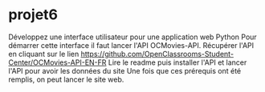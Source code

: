# projet6
Développez une interface utilisateur pour une application web Python
Pour démarrer cette interface il faut lancer l'API OCMovies-API. 
Récupérer l'API en cliquant sur le lien https://github.com/OpenClassrooms-Student-Center/OCMovies-API-EN-FR
Lire le readme puis installer l'API et lancer l'API pour avoir les données du site
Une fois que ces prérequis ont été remplis, on peut lancer le site web. 
